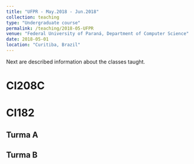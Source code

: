 ```yaml
---
title: "UFPR - May.2018 - Jun.2018"
collection: teaching
type: "Undergraduate course"
permalink: /teaching/2018-05-UFPR
venue: "Federal University of Paraná, Department of Computer Science"
date: 2018-05-01
location: "Curitiba, Brazil"
---
```


Next are described information about the classes taught.

CI208C
======



CI182
======

## Turma A


## Turma B
